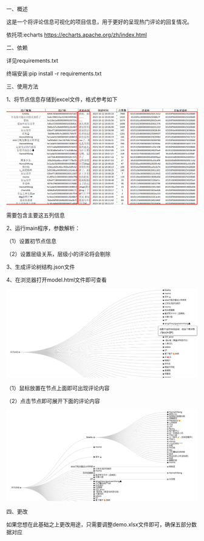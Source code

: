 一、概述

这是一个将评论信息可视化的项目信息，用于更好的呈现热门评论的回复情况。

依托项:echarts https://echarts.apache.org/zh/index.html

二、依赖

详见requirements.txt

终端安装:pip install -r requirements.txt

三、使用方法

1、将节点信息存储到excel文件，格式参考如下

![img.png](IMG/img.png)

需要包含主要这五列信息

2、运行main程序，参数解析：

（1）设置初节点信息

（2）设置层级关系，层级小的评论将会剔除

3、生成评论树结构.json文件

4、在浏览器打开model.html文件即可查看

![img_1.png](IMG/img_1.png)

（1）鼠标放置在节点上面即可出现评论内容

（2）点击节点即可展开下面的评论内容

![img.png](IMG/img2.png)

四、更改

如果您想在此基础之上更改用途，只需要调整demo.xlsx文件即可，确保五部分数据对应
